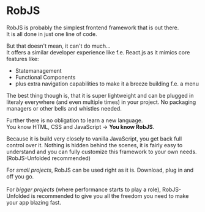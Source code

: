 # RobJS
RobJS is probably the simplest frontend framework that is out there.<br /> 
It is all done in just one line of code. 

But that doesn't mean, it can't do much...<br />
It offers a similar developer experience like f.e. React.js as it mimics
core features like: 
- Statemanagement
- Functional Components
- plus extra navigation capabilities to make it a breeze building f.e. a menu

The best thing though is, that it is super lightweight and can be plugged in literaly everywhere (and even multiple times) in your project. No packaging managers or other bells and whistles needed.

Further there is no obligation to learn a new language.<br /> 
You know HTML, CSS and JavaScript -> **You know RobJS**.

Because it is build very closely to vanilla JavaScript, you get back full control over it. 
Nothing is hidden behind the scenes, it is fairly easy to understand and you can fully customize this framework to your own needs. (RobJS-Unfolded recommended)

For *small projects*, RobJS can be used right as it is. Download, plug in and off you go.<br /><br /> 
For *bigger projects* (where performance starts to play a role), RobJS-Unfolded is recommended to give you all the freedom you need to make your app blazing fast. 


